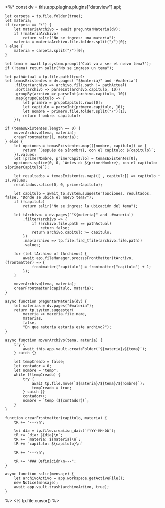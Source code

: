 <%*
	const dv = this.app.plugins.plugins["dataview"].api;

	let carpeta = tp.file.folder(true);
	let materia;
	if (carpeta == "/") {
		let materiaArchivo = await preguntarMateria(dv);
		if (!materiaArchivo)
			return salir("No se ingreso una materia");
		materia = materiaArchivo.file.folder.split("/")[0];
	} else {
		materia = carpeta.split("/")[0];
	}
	
	let tema = await tp.system.prompt("Cuál va a ser el nuevo tema?");
	if (!tema) return salir("No se ingreso un tema");
	
	let pathActual = tp.file.path(true);
	let temasExistentes = dv.pages(`"${materia}" and -#materia`)
		.filter(archivo => archivo.file.path != pathActual)
		.sort(archivo => parseInt(archivo.capitulo, 10))
		.groupBy(archivo => parseInt(archivo.capitulo, 10))
		.map(grupoCapitulo => {
			let primero = grupoCapitulo.rows[0];
			let capitulo = parseInt(primero.capitulo, 10);
			let nombre = primero.file.folder.split("/")[1];
			return [nombre, capitulo];
		});

	if (temasExistentes.length == 0) {
		moverArchivo(tema, materia);
		crearFrontmatter(1, materia);
	} else {
		let opciones = temasExistentes.map(([nombre, capitulo]) => {
			return `Después de ${nombre}, con el capitulo: ${capitulo}`;
		}).values;
		let [primerNombre, primerCapitulo] = temasExistentes[0];
		opciones.splice(0, 0, `Antes de ${primerNombre}, con el capitulo: ${primerCapitulo}`);
		
		let resultados = temasExistentes.map(([_, capitulo]) => capitulo + 1).values;
		resultados.splice(0, 0, primerCapitulo);

		let capitulo = await tp.system.suggester(opciones, resultados, false, "Donde se ubica el nuevo tema?");
		if (!capitulo)
			return salir("No se ingreso la ubicación del tema");

		let tArchivos = dv.pages(`"${materia}" and -#materia`)
			.filter(archivo => {
				if (archivo.file.path == pathActual)
					return false;
				return archivo.capitulo >= capitulo;
			})
			.map(archivo => tp.file.find_tfile(archivo.file.path))
			.values;

		for (let tArchivo of tArchivos) {
			await app.fileManager.processFrontMatter(tArchivo, (frontmatter) => {
				frontmatter["capitulo"] = frontmatter["capitulo"] + 1; 
			});
		}

		moverArchivo(tema, materia);
		crearFrontmatter(capitulo, materia);
	}

	async function preguntarMateria(dv) {
		let materias = dv.pages("#materia");
		return tp.system.suggester(
			materia => materia.file.name, 
			materias, 
			false, 
			"En que materia estaría este archivo?");
	}

	async function moverArchivo(tema, materia) {
		try {
			await this.app.vault.createFolder(`${materia}/${tema}`);
		} catch {}

		let tempCreado = false;
		let contador = 0;
		let nombre = "temp";
		while (!tempCreado) {
			try {
				await tp.file.move(`${materia}/${tema}/${nombre}`);
				tempCreado = true;
			} catch {}	
			contador++;	
			nombre = `temp (${contador})`;
		}
	}

	function crearFrontmatter(capitulo, materia) {
		tR += "---\n";
		
		let dia = tp.file.creation_date("YYYY-MM-DD");
		tR += `dia: ${dia}\n`;
		tR += `materia: ${materia}\n`;
		tR += `capitulo: ${capitulo}\n`
		
		tR += "---\n";
		
		tR += "### Definición\n---";
	}

	async function salir(mensaje) {
		let archivoActivo = app.workspace.getActiveFile();
		new Notice(mensaje);
		await app.vault.trash(archivoActivo, true);
	}
%>
<% tp.file.cursor() %>